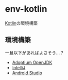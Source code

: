 # env-kotlin
[Kotlin](https://kotlinlang.org/)の環境構築

## 環境構築
一旦以下があればよさそう…？
- [Adoptium OpenJDK](https://adoptium.net/)
- [IntelliJ](https://www.jetbrains.com/ja-jp/idea/download/?section=windows)
- [Android Studio](https://developer.android.com/studio?hl=ja)